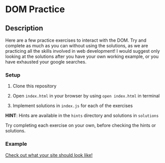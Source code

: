 # DOM Practice

## Description

Here are a few practice exercises to interact with the DOM. Try and complete as much as you can without using the solutions, as we are practicing all the skills involved in web development! I would suggest only looking at the solutions after you have your own working example, or you have exhausted your google searches.

### Setup

1. Clone this repository

2. Open `index.html` in your browser by using `open index.html` in terminal

3. Implement solutions in `index.js` for each of the exercises

**HINT**: Hints are available in the `hints` directory and solutions in `solutions`

Try completing each exercise on your own, before checking the hints or solutions.

### Example

[Check out what your site should look like!](https://jwd-dom-practice.netlify.app)
